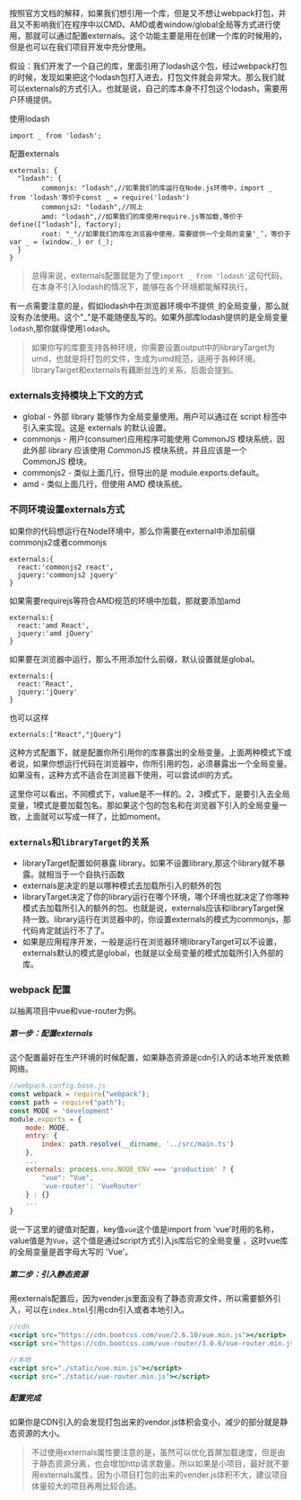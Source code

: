 按照官方文档的解释，如果我们想引用一个库，但是又不想让webpack打包，并且又不影响我们在程序中以CMD、AMD或者window/global全局等方式进行使用，那就可以通过配置externals。这个功能主要是用在创建一个库的时候用的，但是也可以在我们项目开发中充分使用。

假设：我们开发了一个自己的库，里面引用了lodash这个包，经过webpack打包的时候，发现如果把这个lodash包打入进去，打包文件就会非常大。那么我们就可以externals的方式引入。也就是说，自己的库本身不打包这个lodash，需要用户环境提供。

使用lodash

```
import _ from 'lodash';
```

配置externals

```
externals: {
  "lodash": {
        commonjs: "lodash",//如果我们的库运行在Node.js环境中，import _ from 'lodash'等价于const _ = require('lodash')
        commonjs2: "lodash",//同上
        amd: "lodash",//如果我们的库使用require.js等加载,等价于 define(["lodash"], factory);
        root: "_"//如果我们的库在浏览器中使用，需要提供一个全局的变量‘_’，等价于 var _ = (window._) or (_);
  }
}
```

> 总得来说，externals配置就是为了使`import _ from 'lodash'`这句代码，在本身不引入lodash的情况下，能够在各个环境都能解释执行。

有一点需要注意的是，假如lodash中在浏览器环境中不提供`_`的全局变量，那么就没有办法使用。这个"_"是不能随便乱写的。如果外部库lodash提供的是全局变量`lodash`,那你就得使用`lodash`。

> 如果你写的库要支持各种环境，你需要设置output中的libraryTarget为umd，也就是将打包的文件，生成为umd规范，适用于各种环境。libraryTarget和externals有藕断丝连的关系，后面会提到。



### externals支持模块上下文的方式

- global - 外部 library 能够作为全局变量使用。用户可以通过在 script 标签中引入来实现。这是 externals 的默认设置。
- commonjs - 用户(consumer)应用程序可能使用 CommonJS 模块系统，因此外部 library 应该使用 CommonJS 模块系统，并且应该是一个 CommonJS 模块。
- commonjs2 - 类似上面几行，但导出的是 module.exports.default。
- amd - 类似上面几行，但使用 AMD 模块系统。



### 不同环境设置externals方式

如果你的代码想运行在Node环境中，那么你需要在external中添加前缀commonjs2或者commonjs

```
externals:{
  react:'commonjs2 react',
  jquery:'commonjs2 jquery'
}
```

如果需要requirejs等符合AMD规范的环境中加载，那就要添加amd

```
externals:{
  react:'amd React',
  jquery:'amd jQuery'
}
```

如果要在浏览器中运行，那么不用添加什么前缀，默认设置就是global。

```
externals:{
  react:'React',
  jquery:'jQuery'
}
```

也可以这样

```
externals:["React","jQuery"]
```

这种方式配置下，就是配置你所引用你的库暴露出的全局变量。上面两种模式下或者说，如果你想运行代码在浏览器中，你所引用的包，必须暴露出一个全局变量。如果没有，这种方式不适合在浏览器下使用，可以尝试dll的方式。

这里你可以看出，不同模式下，value是不一样的。2，3模式下，是要引入去全局变量，1模式是要加载包名。那如果这个包的包名和在浏览器下引入的全局变量一致，上面就可以写成一样了，比如moment。



### `externals`和`libraryTarget`的关系

- libraryTarget配置如何暴露 library。如果不设置library,那这个library就不暴露。就相当于一个自执行函数
- externals是决定的是以哪种模式去加载所引入的额外的包
- libraryTarget决定了你的library运行在哪个环境，哪个环境也就决定了你哪种模式去加载所引入的额外的包。也就是说，externals应该和libraryTarget保持一致。library运行在浏览器中的，你设置externals的模式为commonjs，那代码肯定就运行不了了。
- 如果是应用程序开发，一般是运行在浏览器环境libraryTarget可以不设置，externals默认的模式是global，也就是以全局变量的模式加载所引入外部的库。



### webpack 配置

以抽离项目中vue和vue-router为例。

##### 第一步：配置externals

这个配置最好在生产环境的时候配置，如果静态资源是cdn引入的话本地开发依赖网络。

```jsx
//webpack.config.base.js
const webpack = require("webpack");
const path = require("path");
const MODE = 'development'
module.exports = {
    mode: MODE,
    entry: {
        index: path.resolve(__dirname, '../src/main.ts')
    },
    ...
    externals: process.env.NODE_ENV === 'production' ? {
        "vue": "Vue",
        'vue-router': 'VueRouter'
    } : {}
    ...
}
```

说一下这里的键值对配置，key值`vue`这个值是import from 'vue'时用的名称，value值是为`Vue`，这个值是通过script方式引入js库后它的全局变量 ，这时vue库的全局变量是首字母大写的 'Vue'。

##### 第二步：引入静态资源

用externals配置后，因为vender.js里面没有了静态资源文件，所以需要额外引入，可以在`index.html`引用cdn引入或者本地引入。

```jsx
//cdn
<script src="https://cdn.bootcss.com/vue/2.6.10/vue.min.js"></script>
<script src="https://cdn.bootcss.com/vue-router/3.0.6/vue-router.min.js"></script>

//本地
<script src="./static/vue.min.js"></script>
<script src="./static/vue-router.min.js"></script>
```

##### 配置完成

如果你是CDN引入的会发现打包出来的vendor.js体积会变小，减少的部分就是静态资源的大小。

> 不过使用externals属性要注意的是，虽然可以优化首屏加载速度，但是由于静态资源分离，也会增加http请求数量。所以如果是小项目，最好就不要用externals属性，因为小项目打包的出来的vender.js体积不大，建议项目体量较大的项目再用比较合适。